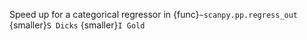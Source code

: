Speed up for a categorical regressor in {func}`~scanpy.pp.regress_out` {smaller}`S Dicks` {smaller}`I Gold`
